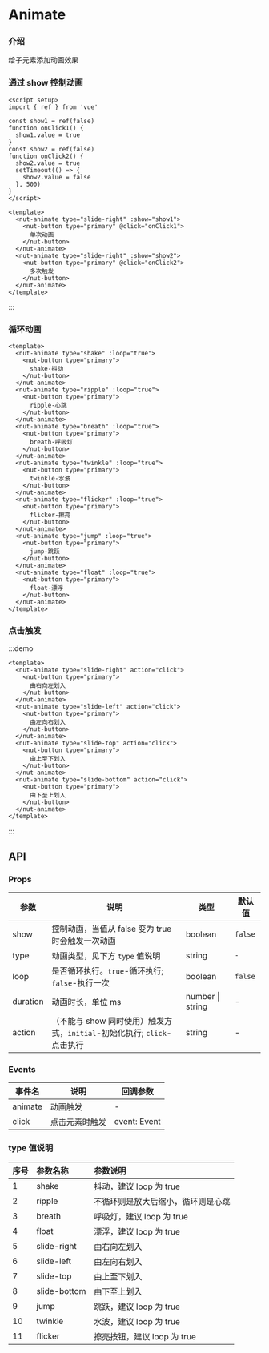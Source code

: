 # Animate

### 介绍

给子元素添加动画效果

### 通过 show 控制动画

```vue
<script setup>
import { ref } from 'vue'

const show1 = ref(false)
function onClick1() {
  show1.value = true
}
const show2 = ref(false)
function onClick2() {
  show2.value = true
  setTimeout(() => {
    show2.value = false
  }, 500)
}
</script>

<template>
  <nut-animate type="slide-right" :show="show1">
    <nut-button type="primary" @click="onClick1">
      单次动画
    </nut-button>
  </nut-animate>
  <nut-animate type="slide-right" :show="show2">
    <nut-button type="primary" @click="onClick2">
      多次触发
    </nut-button>
  </nut-animate>
</template>
```

:::

### 循环动画

```vue
<template>
  <nut-animate type="shake" :loop="true">
    <nut-button type="primary">
      shake-抖动
    </nut-button>
  </nut-animate>
  <nut-animate type="ripple" :loop="true">
    <nut-button type="primary">
      ripple-心跳
    </nut-button>
  </nut-animate>
  <nut-animate type="breath" :loop="true">
    <nut-button type="primary">
      breath-呼吸灯
    </nut-button>
  </nut-animate>
  <nut-animate type="twinkle" :loop="true">
    <nut-button type="primary">
      twinkle-水波
    </nut-button>
  </nut-animate>
  <nut-animate type="flicker" :loop="true">
    <nut-button type="primary">
      flicker-擦亮
    </nut-button>
  </nut-animate>
  <nut-animate type="jump" :loop="true">
    <nut-button type="primary">
      jump-跳跃
    </nut-button>
  </nut-animate>
  <nut-animate type="float" :loop="true">
    <nut-button type="primary">
      float-漂浮
    </nut-button>
  </nut-animate>
</template>
```

### 点击触发

:::demo

```vue
<template>
  <nut-animate type="slide-right" action="click">
    <nut-button type="primary">
      由右向左划入
    </nut-button>
  </nut-animate>
  <nut-animate type="slide-left" action="click">
    <nut-button type="primary">
      由左向右划入
    </nut-button>
  </nut-animate>
  <nut-animate type="slide-top" action="click">
    <nut-button type="primary">
      由上至下划入
    </nut-button>
  </nut-animate>
  <nut-animate type="slide-bottom" action="click">
    <nut-button type="primary">
      由下至上划入
    </nut-button>
  </nut-animate>
</template>
```

:::

## API

### Props

| 参数             | 说明                                                                     | 类型             | 默认值  |
| ---------------- | ------------------------------------------------------------------------ | ---------------- | ------- |
| show     | 控制动画，当值从 false 变为 true 时会触发一次动画                        | boolean          | `false` |
| type             | 动画类型，见下方 `type` 值说明                                           | string           | `-`     |
| loop             | 是否循环执行。`true`-循环执行; `false`-执行一次                          | boolean          | `false` |
| duration | 动画时长，单位 ms                                                        | number \| string | -       |
| action           | （不能与 show 同时使用）触发方式，`initial`-初始化执行; `click`-点击执行 | string           | -       |

### Events

| 事件名          | 说明           | 回调参数     |
| --------------- | -------------- | ------------ |
| animate | 动画触发       | -            |
| click           | 点击元素时触发 | event: Event |

### type 值说明

| 序号 | 参数名称     | 参数说明                           |
| :--- | :----------- | :--------------------------------- |
| 1    | shake        | 抖动，建议 loop 为 true            |
| 2    | ripple       | 不循环则是放大后缩小，循环则是心跳 |
| 3    | breath       | 呼吸灯，建议 loop 为 true          |
| 4    | float        | 漂浮，建议 loop 为 true            |
| 5    | slide-right  | 由右向左划入                       |
| 6    | slide-left   | 由左向右划入                       |
| 7    | slide-top    | 由上至下划入                       |
| 8    | slide-bottom | 由下至上划入                       |
| 9    | jump         | 跳跃，建议 loop 为 true            |
| 10   | twinkle      | 水波，建议 loop 为 true            |
| 11   | flicker      | 擦亮按钮，建议 loop 为 true        |

